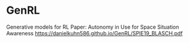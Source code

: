 # GenRL
Generative models for RL
Paper: Autonomy in Use for Space Situation Awareness 
    https://danielkuhn586.github.io/GenRL/SPIE19_BLASCH.pdf
